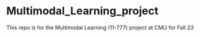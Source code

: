 # Multimodal_Learning_project
This repo is for the Multimodal Learning (11-777) project at CMU for Fall 23
